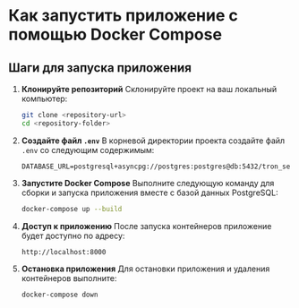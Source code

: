 # Как запустить приложение с помощью Docker Compose

## Шаги для запуска приложения

1. **Клонируйте репозиторий**
   Склонируйте проект на ваш локальный компьютер:
   ```bash
   git clone <repository-url>
   cd <repository-folder>
   ```

2. **Создайте файл `.env`**
   В корневой директории проекта создайте файл `.env` со следующим содержимым:
   ```
   DATABASE_URL=postgresql+asyncpg://postgres:postgres@db:5432/tron_service
   ```

3. **Запустите Docker Compose**
   Выполните следующую команду для сборки и запуска приложения вместе с базой данных PostgreSQL:
   ```bash
   docker-compose up --build
   ```

4. **Доступ к приложению**
   После запуска контейнеров приложение будет доступно по адресу:
   ```
   http://localhost:8000
   ```

5. **Остановка приложения**
   Для остановки приложения и удаления контейнеров выполните:
   ```bash
   docker-compose down
   ```
```
